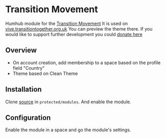 # Transition Movement

Humhub module for the [Transition Movement](https://transitionnetwork.org/) It is used on [vive.transitiontogether.org.uk](https://vive.transitiontogether.org.uk/s/transition-together/) You can preview the theme there. If you would like to support further development you could [donate here](https://opencollective.com/transition-platform)

## Overview

- On account creation, add membership to a space based on the profile field "Country"
- Theme based on Clean Theme

## Installation

Clone [source](https://github.com/transitionnetwork/Humhub-Transition) in `protected/modules`.
And enable the module.

## Configuration

Enable the module in a space and go the module's settings.
